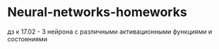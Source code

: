 # Neural-networks-homeworks
дз к 17.02 - 3 нейрона с различными активационными функциями и состояниями
